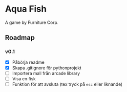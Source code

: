 # Aqua Fish

A game by Furniture Corp.

## Roadmap

### v0.1

- [x] Påbörja readme
- [x] Skapa .gitignore för pythonprojekt
- [ ] Importera mall från arcade library
- [ ] Visa en fisk
- [ ] Funktion för att avsluta (tex tryck på `esc` eller liknande)
